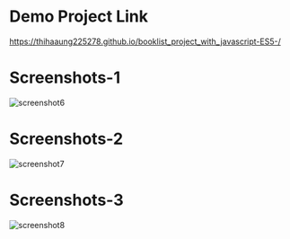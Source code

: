 # Demo Project Link
 https://thihaaung225278.github.io/booklist_project_with_javascript-ES5-/

# Screenshots-1
![screenshot6](https://user-images.githubusercontent.com/45056004/70164243-36c38700-16ef-11ea-9c03-1e689d8c094e.png)

# Screenshots-2
![screenshot7](https://user-images.githubusercontent.com/45056004/70164267-4347df80-16ef-11ea-9ba7-2783d859139b.png)

# Screenshots-3
![screenshot8](https://user-images.githubusercontent.com/45056004/70164286-4b078400-16ef-11ea-8374-5acba3c9dcdc.png)

